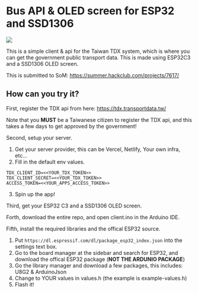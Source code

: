 # Bus API & OLED screen for ESP32 and SSD1306
![](https://hackatime-badge.hackclub.com/U087ATD163V/bus-api)

This is a simple client & api for the Taiwan TDX system, which is where you can get the government public transport data. This is made using ESP32C3 and a SSD1306 OLED screen.

This is submitted to SoM: https://summer.hackclub.com/projects/7617/

## How can you try it?
First, register the TDX api from here: https://tdx.transportdata.tw/

Note that you **MUST** be a Taiwanese citizen to register the TDX api, and this takes a few days to get approved by the government!

Second, setup your server.
1. Get your server provider, this can be Vercel, Netlify, Your own infra, etc...
2. Fill in the default env values.
```
TDX_CLIENT_ID=<<YOUR_TDX_TOKEN>>
TDX_CLIENT_SECRET=<<YOUR_TDX_TOKEN>>
ACCESS_TOKEN=<<YOUR_APPS_ACCESS_TOKEN>>
```
3. Spin up the app!

Third, get your ESP32 C3 and a SSD1306 OLED screen.

Forth, download the entire repo, and open client.ino in the Arduino IDE.

Fifth, install the required libraries and the offical ESP32 source.
1. Put `https://dl.espressif.com/dl/package_esp32_index.json` into the settings text box.
2. Go to the board manager at the sidebar and search for ESP32, and download the offical ESP32 package (**NOT THE ARDUNIO PACKAGE**)
3. Go the library manager and download a few packages, this includes: U8G2 & ArduinoJson
4. Change to YOUR values in values.h (the example is example-values.h)
5. Flash it!
